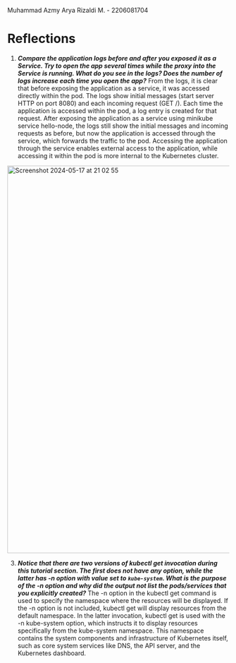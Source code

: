 Muhammad Azmy Arya Rizaldi M. - 2206081704

# Reflections
1. ***Compare the application logs before and after you exposed it as a Service. Try to open the app several times while the proxy into the Service is running. What do you see in the logs? Does the number of logs increase each time you open the app?***
From the logs, it is clear that before exposing the application as a service, it was accessed directly within the pod. The logs show initial messages (start server HTTP on port 8080) and each incoming request (GET /). Each time the application is accessed within the pod, a log entry is created for that request. After exposing the application as a service using minikube service hello-node, the logs still show the initial messages and incoming requests as before, but now the application is accessed through the service, which forwards the traffic to the pod. Accessing the application through the service enables external access to the application, while accessing it within the pod is more internal to the Kubernetes cluster.

<img width="878" alt="Screenshot 2024-05-17 at 21 02 55" src="https://github.com/azmyar/tutorial11-kube/assets/119117836/ef28a009-261e-4141-9756-63ec05e21593">

3. ***Notice that there are two versions of kubectl get invocation during this tutorial section. The first does not have any option, while the latter has -n option with value set to `kube-system`. What is the purpose of the -n option and why did the output not list the pods/services that you explicitly created?***
The -n option in the kubectl get command is used to specify the namespace where the resources will be displayed. If the -n option is not included, kubectl get will display resources from the default namespace. In the latter invocation, kubectl get is used with the -n kube-system option, which instructs it to display resources specifically from the kube-system namespace. This namespace contains the system components and infrastructure of Kubernetes itself, such as core system services like DNS, the API server, and the Kubernetes dashboard.
